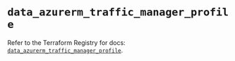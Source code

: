 # `data_azurerm_traffic_manager_profile`

Refer to the Terraform Registry for docs: [`data_azurerm_traffic_manager_profile`](https://registry.terraform.io/providers/hashicorp/azurerm/4.12.0/docs/data-sources/traffic_manager_profile).

